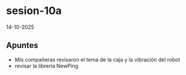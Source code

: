 # sesion-10a

14-10-2025

## Apuntes

- Mis compañeras revisaron el tema de la caja y la vibración del robot
- revisar la librería NewPing
